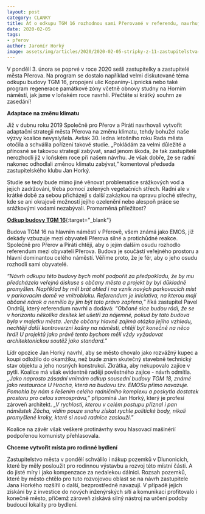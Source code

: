 ```yaml
---
layout: post
category: CLANKY
title: Ať o odkupu TGM 16 rozhodnou sami Přerované v referendu, navrhují Společně pro Přerov a Piráti
date: 2020-02-05
tags: 
- přerov
author: Jaromír Horký
image: assets/img/articles/2020/2020-02-05-stripky-z-11-zastupitelstva-mesta-prerova.jpg  #751x422 pixelu
---
```


V pondělí 3. února se poprvé v roce 2020 sešli zastupitelky a zastupitelé města Přerova. Na program se dostalo například velmi diskutované téma odkupu budovy TGM 16, propojení ulic Kopaniny-Lipnická nebo také program regenerace památkové zóny včetně obnovy studny na Horním náměstí, jak jsme v loňském roce navrhli. Přečtěte si krátký souhrn ze zasedání!

**Adaptace na změnu klimatu**

Již v dubnu roku 2019 Společně pro Přerov a Piráti navrhovali vytvořit adaptační strategii města Přerova na změnu klimatu, tehdy bohužel naše výzvy koalice nevyslyšela. Avšak 30. ledna letošního roku Rada města otočila a schválila pořízení takové studie. „Pokládám za velmi důležité a přínosné se takovou strategií zabývat, snad jenom škoda, že tak zastupitelé nerozhodli již v loňském roce při našem návrhu. Je však dobře, že se radní nakonec odhodlali změnou klimatu zabývat,” komentoval předseda zastupitelského klubu Jan Horký.

Studie se tedy bude mimo jiné věnovat problematice srážkových vod a jejich zadržování, třeba pomocí zelených vegetačních střech. Radní ale v krátké době za sebou přicházejí s další zakázkou na opravu ploché střechy, kde se ani okrajově možností jejího ozelenění nebo alespoň práce se srážkovými vodami nezabývali. Promarněná příležitost? 

[**Odkup budovy TGM 16**](http://jaromirhorky.cz/proc-jsme-meli-pockat-s-odkupem-budovy-tgm-16-v-prerove/){:target="_blank"}

Budova TGM 16 na hlavním náměstí v Přerově, všem známá jako EMOS, již dekády vzbuzuje mezi obyvateli Přerova silné a protichůdné reakce. Společně pro Přerov a Piráti chtějí, aby o jejím dalším osudu rozhodlo referendum mezi obyvateli Přerova. Budova je součástí veřejného prostoru a hlavní dominantou celého náměstí. Věříme proto, že je fér, aby o jeho osudu rozhodli sami obyvatelé.

 *“Návrh odkupu této budovy bych mohl podpořit za předpokladu, že by mu předcházela veřejná diskuse s občany města a projekt by byl důkladně promyšlen. Například by měl brát ohled i na vznik nových parkovacích míst v parkovacím domě ve vnitrobloku. Referendum je iniciativa, na kterou mají občané nárok a nemělo by jim být toto právo zapřeno,”* říká zastupitel Pavel Ondrůj, který referendum navrhl a dodává: *“Občané sice budou rádi, že se v horizontu několika desítek let ušetří za nájemné, pokud by tato budova byla v majetku města. Jenže občany hlavně zajímá otázka jejího vzhledu, nechtějí další kontroverzní kašny na náměstí, chtějí být konečně na něco hrdí! U projektů jako právě tento bychom měli vždy vyžadovat architektonickou soutěž jako standard.”*

Lídr opozice Jan Horký navrhl, aby se město chovalo jako rozvážný kupec a koupi odložilo do okamžiku, než bude znám skutečný stavebně technický stav objektu a jeho nosných konstrukcí. Zkrátka, aby nekupovalo zajíce v pytli. Koalice má však evidentně raději pověstného zajíce - návrh odmítla.
*„Jako naprosto zásadní vnímám odkup sousední budovy TGM 18, známé jako restaurace U Hrocha, která na budovu tzv. EMOSu přímo navazuje. Pomohla by nám s řešením celého radničního komplexu a poskytla dostatek prostoru pro celou samosprávu,”* připomíná Jan Horký, který je profesí zároveň architekt. *„V rychlosti, kterou v celém postupu přiznal i pan náměstek Zácha, vidím pouze snahu získat rychle politické body, nikoli promyšlené kroky, které si nová radnice zaslouží.”* 

Koalice na závěr však veškeré protinávrhy svou hlasovací mašinérií podpořenou komunisty přehlasovala.

**Chceme vytvořit místa pro rodinné bydlení**

Zastupitelstvo města v pondělí schválilo i nákup pozemků v Dlunonicích, které by měly posloužit pro rodinnou výstavbu a rozvoj této místní části. A do jisté míry i jako kompenzace za nedalekou dálnici. Rozsah pozemků, které by město chtělo pro tuto rozvojovou oblast se na návrh zastupitele Jana Horkého rozšířil o další, bezprostředně navazují. V případě jejich získání by z investice do nových inženýrských sítí a komunikací profitovalo i konečně město, přičemž zároveň získává silný nástroj na určení podoby budoucí lokality pro bydlení.

